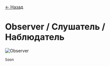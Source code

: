 [← Назад](/README.md "Вернуться на главную страницу")

# Observer / Слушатель / Наблюдатель

![Observer](https://hsto.org/getpro/habr/post_images/cad/355/d48/cad355d48e3b9a2debcad55bc6504beb.jpg)

```javascript
Soon
```